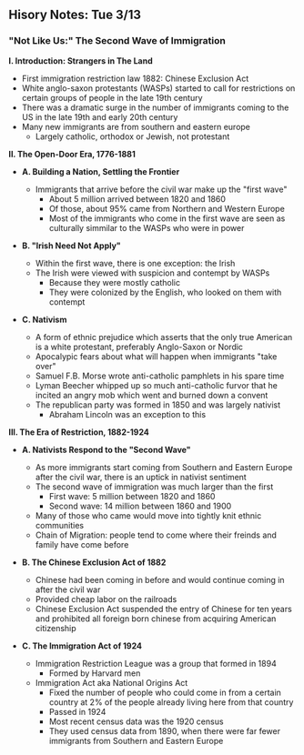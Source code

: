 Hisory Notes: Tue 3/13
----------------------

### "Not Like Us:" The Second Wave of Immigration

__I. Introduction: Strangers in The Land__
   + First immigration restriction law 1882: Chinese Exclusion Act
   + White anglo-saxon protestants (WASPs) started to call for restrictions on certain groups of people in the late 19th century
   + There was a dramatic surge in the number of immigrants coming to the US in the late 19th and early 20th century
   + Many new immigrants are from southern and eastern europe
      + Largely catholic, orthodox or Jewish, not protestant

__II. The Open-Door Era, 1776-1881__

   + __A. Building a Nation, Settling the Frontier__
      + Immigrants that arrive before the civil war make up the "first wave"
         + About 5 million arrived between 1820 and 1860
         + Of those, about 95% came from Northern and Western Europe
         + Most of the immigrants who come in the first wave are seen as culturally simmilar to the WASPs who were in power

   + __B. "Irish Need Not Apply"__
      + Within the first wave, there is one exception: the Irish
      + The Irish were viewed with suspicion and contempt by WASPs
         + Because they were mostly catholic
         + They were colonized by the English, who looked on them with contempt

   + __C. Nativism__
      + A form of ethnic prejudice which asserts that the only true American is a white protestant, preferably Anglo-Saxon or Nordic
      + Apocalypic fears about what will happen when immigrants "take over"
      + Samuel F.B. Morse wrote anti-catholic pamphlets in his spare time
      + Lyman Beecher whipped up so much anti-catholic furvor that he incited an angry mob which went and burned down a convent
      + The republican party was formed in 1850 and was largely nativist
         + Abraham Lincoln was an exception to this

__III. The Era of Restriction, 1882-1924__

   + __A. Nativists Respond to the "Second Wave"__
      + As more immigrants start coming from Southern and Eastern Europe after the civil war, there is an uptick in nativist sentiment
      + The second wave of immigration was much larger than the first
         + First wave: 5 million between 1820 and 1860
         + Second wave: 14 million between 1860 and 1900
      + Many of those who came would move into tightly knit ethnic communities
      + Chain of Migration: people tend to come where their freinds and family have come before

   + __B. The Chinese Exclusion Act of 1882__
      + Chinese had been coming in before and would continue coming in after the civil war
      + Provided cheap labor on the railroads
      + Chinese Exclusion Act suspended the entry of Chinese for ten years and prohibited all foreign born chinese from acquiring American citizenship

   + __C. The Immigration Act of 1924__
      + Immigration Restriction League was a group that formed in 1894
         + Formed by Harvard men
      + Immigration Act aka National Origins Act
         + Fixed the number of people who could come in from a certain country at 2% of the people already living here from that country
         + Passed in 1924
         + Most recent census data was the 1920 census
         + They used census data from 1890, when there were far fewer immigrants from Southern and Eastern Europe
